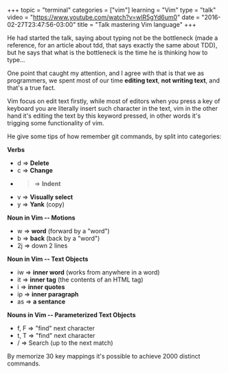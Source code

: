 +++
topic = "terminal"
categories = ["vim"]
learning = "Vim"
type = "talk"
video = "https://www.youtube.com/watch?v=wlR5gYd6um0"
date = "2016-02-27T23:47:56-03:00"
title = "Talk mastering Vim language"
+++

He had started the talk, saying about typing not be the bottleneck (made a reference, for an article about tdd, that says exactly the same about TDD), but he says that what is the bottleneck is the time he is thinking how to type...

One point that caught my attention, and I agree with that is that we as programmers, we spent most of our time **editing text**, **not writing text**, and that's a true fact.

Vim focus on edit text firstly, while most of editors when you press a key of keyboard you are literally insert such character in the text, vim in the other hand it's editing the text by this keyword pressed, in other words it's trigging some functionality of vim.

He give some tips of how remember git commands, by split into categories:

**Verbs**

- d => **Delete**
- c => **Change**
- > => **Indent**
- v => **Visually select**
- y => **Yank** (copy)

**Noun in Vim -- Motions**

- w => **word** (forward by a "word")
- b => **back** (back by a "word")
- 2j => down 2 lines

**Noun in Vim -- Text Objects**

- iw => **inner word** (works from anywhere in a word)
- it => **inner tag** (the contents of an HTML tag)
- i => **inner quotes**
- ip => **inner paragraph**
- as => **a sentance**

**Nouns in Vim -- Parameterized Text Objects**

- f, F => "find" next character
- t, T => "find" next character
- / => Search (up to the next match)

By memorize 30 key mappings it's possible to achieve 2000 distinct commands.
